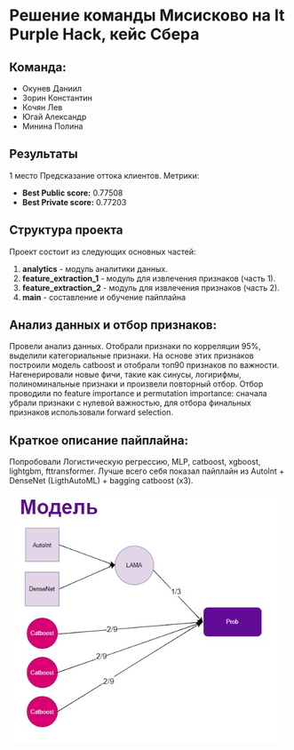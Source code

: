 # Решение команды Мисисково на It Purple Hack, кейс Сбера

## Команда:

- Окунев Даниил
- Зорин Константин
- Кочян Лев
- Югай Александр
- Минина Полина

## Результаты

1 место Предсказание оттока клиентов. Метрики:

- **Best Public score:** 0.77508
- **Best Private score:** 0.77203


## Структура проекта

Проект состоит из следующих основных частей:

1. **analytics** - модуль аналитики данных.
2. **feature_extraction_1** - модуль для извлечения признаков (часть 1).
3. **feature_extraction_2** - модуль для извлечения признаков (часть 2).
4. **main** - составление и обучение пайплайна


## Анализ данных и отбор признаков:

Провели анализ данных. Отобрали признаки по корреляции 95%, выделили категориальные признаки. На основе этих признаков построили модель catboost и отобрали топ90 признаков по важности. Нагенерировали новые фичи, такие как синусы, логирифмы, полиноминальные признаки и произвели повторный
отбор. Отбор проводили по feature importance и permutation importance: сначала убрали признаки с нулевой важностью, для отбора финальных признаков
использовали forward selection.

## Краткое описание пайплайна:

Попробовали Логистическую регрессию, MLP, catboost, xgboost, lightgbm, fttransformer. Лучше всего себя показал пайплайн из Autolnt + DenseNet
(LigthAutoML) + bagging catboost (x3).

![Функциональная схема пайплайна:](functional_schema.jpg)